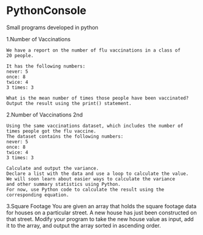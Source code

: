 # PythonConsole
Small programs developed in python

1.Number of Vaccinations

    We have a report on the number of flu vaccinations in a class of
    20 people.

    It has the following numbers:
    never: 5
    once: 8
    twice: 4
    3 times: 3

    What is the mean number of times those people have been vaccinated?
    Output the result using the print() statement.

2.Number of Vaccinations 2nd

    Using the same vaccinations dataset, which includes the number of times people got the flu vaccine.
    The dataset contains the following numbers:
    never: 5
    once: 8
    twice: 4
    3 times: 3

    Calculate and output the variance.
    Declare a list with the data and use a loop to calculate the value.
    We will soon learn about easier ways to calculate the variance 
    and other summary statistics using Python. 
    For now, use Python code to calculate the result using the corresponding equation.

3.Square Footage
    You are given an array that holds the square footage data for houses on a particular street.
    A new house has just been constructed on that street.
    Modify your program to take the new house value as input, add it to the array, and output the array sorted in ascending order.
